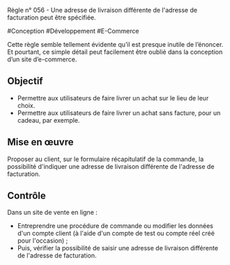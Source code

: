 
Règle n° 056  - Une adresse de livraison différente de l'adresse de facturation peut être spécifiée.

#Conception #Développement #E-Commerce

Cette règle semble tellement évidente qu’il est presque inutile de l’énoncer. Et pourtant, ce simple détail peut facilement être oublié dans la conception d’un site d’e-commerce.

Objectif
--------

*   Permettre aux utilisateurs de faire livrer un achat sur le lieu de leur choix.
*   Permettre aux utilisateurs de faire livrer un achat sans facture, pour un cadeau, par exemple.

Mise en œuvre
-------------

Proposer au client, sur le formulaire récapitulatif de la commande, la possibilité d'indiquer une adresse de livraison différente de l'adresse de facturation.

Contrôle
--------

Dans un site de vente en ligne :

*   Entreprendre une procédure de commande ou modifier les données d'un compte client (à l'aide d'un compte de test ou compte réel créé pour l'occasion) ;
*   Puis, vérifier la possibilité de saisir une adresse de livraison différente de l'adresse de facturation.

